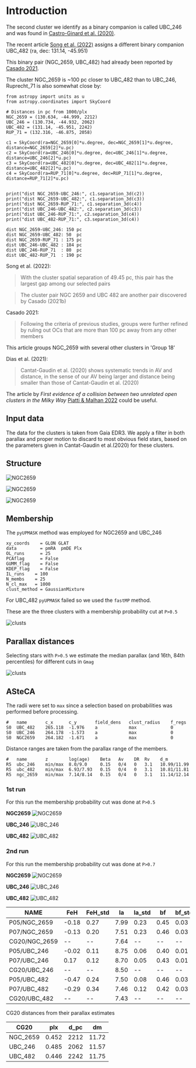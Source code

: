 

# Introduction


The second cluster we identify as a binary companion is called UBC_246 and was
found in [Castro-Ginard et al. (2020)](https://ui.adsabs.harvard.edu/abs/2020A%26A...635A..45C/abstract).

The recent article [Song et al. (2022)](https://ui.adsabs.harvard.edu/abs/2022arXiv220812935S/abstract) assigns a different binary
companion UBC_482 (ra, dec: 131.14, -45.951)

This binary pair (NGC_2659, UBC_482) had already been reported by
[Casado 2021](https://ui.adsabs.harvard.edu/abs/2021ARep...65..755C/abstract).

The cluster NGC_2659 is ~100 pc closer to UBC_482 than to UBC_246, Ruprecht_71
is also somewhat close by:

```
from astropy import units as u
from astropy.coordinates import SkyCoord

# Distances in pc from 1000/plx
NGC_2659 = (130.634, -44.999, 2212)
UBC_246 = (130.734, -44.932, 2062)
UBC_482 = (131.14, -45.951, 2242)
RUP_71 = (132.316, -46.875, 2058)

c1 = SkyCoord(ra=NGC_2659[0]*u.degree, dec=NGC_2659[1]*u.degree, distance=NGC_2659[2]*u.pc)
c2 = SkyCoord(ra=UBC_246[0]*u.degree, dec=UBC_246[1]*u.degree, distance=UBC_246[2]*u.pc)
c3 = SkyCoord(ra=UBC_482[0]*u.degree, dec=UBC_482[1]*u.degree, distance=UBC_482[2]*u.pc)
c4 = SkyCoord(ra=RUP_71[0]*u.degree, dec=RUP_71[1]*u.degree, distance=RUP_71[2]*u.pc)


print("dist NGC_2659-UBC_246:", c1.separation_3d(c2))
print("dist NGC_2659-UBC_482:", c1.separation_3d(c3))
print("dist NGC_2659-RUP_71:", c1.separation_3d(c4))
print("dist UBC_246-UBC_482:", c2.separation_3d(c3))
print("dist UBC_246-RUP_71:", c2.separation_3d(c4))
print("dist UBC_482-RUP_71:", c3.separation_3d(c4))

dist NGC_2659-UBC_246: 150 pc
dist NGC_2659-UBC_482: 50  pc
dist NGC_2659-RUP_71 : 175 pc
dist UBC_246-UBC_482 : 184 pc
dist UBC_246-RUP_71  : 80  pc
dist UBC_482-RUP_71  : 190 pc
```

Song et al. (2022):

> With the cluster spatial separation of 49.45 pc, this pair has the largest gap among our selected pairs

> The cluster pair NGC 2659 and UBC 482 are another pair discovered
by Casado (2021b)


Casado 2021:

> Following the criteria of previous studies, groups were further refined
by ruling out OCs that are more than 100 pc away from any other members

This article groups NGC_2659 with several other clusters in 'Group 18'


Dias et al. (2021):

> Cantat-Gaudin et al. (2020) shows systematic trends in AV and distance,
in the sense of our AV being larger and distance being smaller than those
of Cantat-Gaudin et al. (2020)


The article by *First evidence of a collision between two unrelated open
clusters in the Milky Way* [Piatti & Malhan 2022](https://ui.adsabs.harvard.edu/abs/2022MNRAS.511L...1P/abstract) could be useful.


## Input data

The data for the  clusters is taken from Gaia EDR3. We apply a filter in
both parallax and proper motion to discard to most obvious field stars,
based on the parameters given in Cantat-Gaudin et al.(2020) for these clusters.



## Structure

![NGC2659](./2_pipeline/1_ASteCA_out/struct/NGC2659/???.png)

![NGC2659](./2_pipeline/1_ASteCA_out/struct/NGC2659/???.png)

![NGC2659](./2_pipeline/1_ASteCA_out/struct/NGC2659/???.png)




## Membership

The `pyUPMASK`  method was employed for NGC2659 and UBC_246

```
xy_coords    = GLON GLAT
data         = pmRA  pmDE Plx
OL_runs      = 25
PCAflag      = False
GUMM_flag    = False
KDEP_flag    = False
IL_runs    = 100
N_membs    = 25
N_cl_max   = 1000
clust_method = GaussianMixture
```

For UBC_482 `pyUPMASK` failed so we used the `fastMP` method.


These are the three clusters with a membership probability cut at `P>0.5`

![clusts](./2_pipeline/plots/3_clusts.png)


## Parallax distances

Selecting stars with `P>0.5` we estimate the median parallax (and 16th, 84th
percentiles) for different cuts in `Gmag`


![clusts](./2_pipeline/plots/plx_vs_Gmag.png)




## ASteCA

The radii were set to `max` since a selection based on probabilities was
performed before processing.

```
#   name       c_x      c_y       field_dens   clust_radius    f_regs
S0  UBC_482    265.118  -1.976    a            max             0
S0  UBC_246    264.178  -1.573    a            max             0
S0  NGC2659    264.182  -1.671    a            max             0
```

Distance ranges are taken from the parallax range of the members.

```
#   name       z        log(age)    Beta   Av    DR  Rv    d_m
R5  ubc_246    min/max  8.0/9.0     0.15   0/4   0   3.1   10.99/11.99
R5  ubc_482    min/max  6.93/7.93   0.15   0/4   0   3.1   10.81/11.81
R5  ngc_2659   min/max  7.14/8.14   0.15   0/4   0   3.1   11.14/12.14
```

### 1st run

For this run the membership probability cut was done at `P>0.5`

**NGC2659**
![NGC2659](./2_pipeline/1_ASteCA_out/binaries_05/NGC_2659/NGC_2659_D3.png)


**UBC_246**
![UBC_246](./2_pipeline/1_ASteCA_out/binaries_05/UBC_246/UBC_246_D3.png)


**UBC_482**
![UBC_482](./2_pipeline/1_ASteCA_out/binaries_05/UBC_482/UBC_482_D3.png)



### 2nd run

For this run the membership probability cut was done at `P>0.7`


**NGC2659**
![NGC2659](./2_pipeline/1_ASteCA_out/binaries_07/NGC_2659/NGC_2659_D3.png)


**UBC_246**
![UBC_246](./2_pipeline/1_ASteCA_out/binaries_07/UBC_246/UBC_246_D3.png)


**UBC_482**
![UBC_482](./2_pipeline/1_ASteCA_out/binaries_07/UBC_482/UBC_482_D3.png)



| **NAME**        | **FeH** | **FeH\_std** | **la** | **la\_std** | **bf** | **bf\_std** | **Av** | **Av\_std** | **dm** | **dm\_std** |
| --------------- | ------------- | ---------- | ------------- | ---------- | -------------- | ----------- | -------------- | ----------- | -------------- | ----------- |
| P05/NGC\_2659 | \-0.18        | 0.27       | 7.99          | 0.23       | 0.45           | 0.03        | 1.62           | 0.14        | 11.33          | 0.16        |
| P07/NGC\_2659 | \-0.13        | 0.20       | 7.51          | 0.23       | 0.46           | 0.03        | 1.60           | 0.14        | 11.35          | 0.20        |
| CG20/NGC\_2659  | \--           | \--        | 7.64          | \--        | \--            | \--         | 1.21           | \--         | 11.61          | \--         |
| P05/UBC\_246  | \-0.02        | 0.11       | 8.75          | 0.06       | 0.40           | 0.01        | 1.46           | 0.05        | 11.13          | 0.10        |
| P07/UBC\_246  | 0.17          | 0.12       | 8.70          | 0.05       | 0.43           | 0.01        | 1.50           | 0.05        | 11.33          | 0.13        |
| CG20/UBC\_246   | \--           | \--        | 8.50          | \--        | \--            | \--         | 1.59           | \--         | 11.63          | \--         |
| P05/UBC\_482  | \-0.47        | 0.24       | 7.50          | 0.08       | 0.46           | 0.03        | 1.41           | 0.10        | 11.03          | 0.14        |
| P07/UBC\_482  | \-0.29        | 0.34       | 7.46          | 0.12       | 0.42           | 0.03        | 1.35           | 0.13        | 10.94          | 0.24        |
| CG20/UBC\_482   | \--           | \--        | 7.43          | \--        | \--            | \--         | 0.88           | \--         | 11.76          | \--         |


CG20 distances from their parallax estimates

| **CG20**  | **plx** | **d\_pc** | **dm** |
| --------- | ------- | --------- | ------ |
| NGC\_2659 | 0.452   | 2212      | 11.72  |
| UBC\_246  | 0.485   | 2062      | 11.57  |
| UBC\_482  | 0.446   | 2242      | 11.75  |